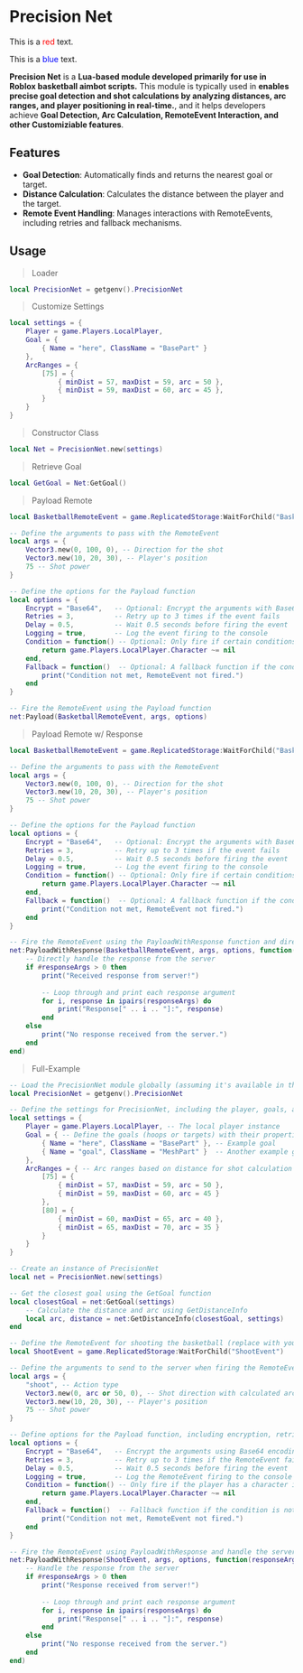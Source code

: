 # **Precision Net**

This is a <span style="color:red">red</span> text.

This is a <span style="color:blue">blue</span> text.

**Precision Net** is a **Lua-based module developed primarily for use in Roblox basketball aimbot scripts.** This module is typically used in **enables precise goal detection and shot calculations by analyzing distances, arc ranges, and player positioning in real-time.**, and it helps developers achieve **Goal Detection, Arc Calculation, RemoteEvent Interaction, and other Customiziable features**.

## Features
- **Goal Detection**: Automatically finds and returns the nearest goal or target.
- **Distance Calculation**: Calculates the distance between the player and the target.
- **Remote Event Handling**: Manages interactions with RemoteEvents, including retries and fallback mechanisms.

## Usage
> Loader
```lua
local PrecisionNet = getgenv().PrecisionNet
```

> Customize Settings
```lua
local settings = {
    Player = game.Players.LocalPlayer,
    Goal = {
        { Name = "here", ClassName = "BasePart" }
    },
    ArcRanges = {
        [75] = {
            { minDist = 57, maxDist = 59, arc = 50 },
            { minDist = 59, maxDist = 60, arc = 45 },
        }
    }
}
```
> Constructor Class
```lua
local Net = PrecisionNet.new(settings)
```

> Retrieve Goal
```lua
local GetGoal = Net:GetGoal()
```

> Payload Remote
```lua
local BasketballRemoteEvent = game.ReplicatedStorage:WaitForChild("BasketballRemoteEvent")

-- Define the arguments to pass with the RemoteEvent
local args = {
    Vector3.new(0, 100, 0), -- Direction for the shot
    Vector3.new(10, 20, 30), -- Player's position
    75 -- Shot power
}

-- Define the options for the Payload function
local options = {
    Encrypt = "Base64",   -- Optional: Encrypt the arguments with Base64 encoding
    Retries = 3,          -- Retry up to 3 times if the event fails
    Delay = 0.5,          -- Wait 0.5 seconds before firing the event
    Logging = true,       -- Log the event firing to the console
    Condition = function() -- Optional: Only fire if certain conditions are met
        return game.Players.LocalPlayer.Character ~= nil
    end,
    Fallback = function()  -- Optional: A fallback function if the condition is not met
        print("Condition not met, RemoteEvent not fired.")
    end
}

-- Fire the RemoteEvent using the Payload function
net:Payload(BasketballRemoteEvent, args, options)
```
> Payload Remote w/ Response
```lua
local BasketballRemoteEvent = game.ReplicatedStorage:WaitForChild("BasketballRemoteEvent")

-- Define the arguments to pass with the RemoteEvent
local args = {
    Vector3.new(0, 100, 0), -- Direction for the shot
    Vector3.new(10, 20, 30), -- Player's position
    75 -- Shot power
}

-- Define the options for the Payload function
local options = {
    Encrypt = "Base64",   -- Optional: Encrypt the arguments with Base64 encoding
    Retries = 3,          -- Retry up to 3 times if the event fails
    Delay = 0.5,          -- Wait 0.5 seconds before firing the event
    Logging = true,       -- Log the event firing to the console
    Condition = function() -- Optional: Only fire if certain conditions are met
        return game.Players.LocalPlayer.Character ~= nil
    end,
    Fallback = function()  -- Optional: A fallback function if the condition is not met
        print("Condition not met, RemoteEvent not fired.")
    end
}

-- Fire the RemoteEvent using the PayloadWithResponse function and directly handle the response
net:PayloadWithResponse(BasketballRemoteEvent, args, options, function(responseArgs)
    -- Directly handle the response from the server
    if #responseArgs > 0 then
        print("Received response from server!")
        
        -- Loop through and print each response argument
        for i, response in ipairs(responseArgs) do
            print("Response[" .. i .. "]:", response)
        end
    else
        print("No response received from the server.")
    end
end)
```

> Full-Example
```lua
-- Load the PrecisionNet module globally (assuming it's available in the global environment)
local PrecisionNet = getgenv().PrecisionNet

-- Define the settings for PrecisionNet, including the player, goals, and arc ranges
local settings = {
    Player = game.Players.LocalPlayer, -- The local player instance
    Goal = { -- Define the goals (hoops or targets) with their properties
        { Name = "here", ClassName = "BasePart" }, -- Example goal
        { Name = "goal", ClassName = "MeshPart" }  -- Another example goal
    },
    ArcRanges = { -- Arc ranges based on distance for shot calculation
        [75] = {
            { minDist = 57, maxDist = 59, arc = 50 },
            { minDist = 59, maxDist = 60, arc = 45 }
        },
        [80] = {
            { minDist = 60, maxDist = 65, arc = 40 },
            { minDist = 65, maxDist = 70, arc = 35 }
        }
    }
}

-- Create an instance of PrecisionNet
local net = PrecisionNet.new(settings)

-- Get the closest goal using the GetGoal function
local closestGoal = net:GetGoal(settings)
    -- Calculate the distance and arc using GetDistanceInfo
    local arc, distance = net:GetDistanceInfo(closestGoal, settings)
end

-- Define the RemoteEvent for shooting the basketball (replace with your actual RemoteEvent)
local ShootEvent = game.ReplicatedStorage:WaitForChild("ShootEvent")

-- Define the arguments to send to the server when firing the RemoteEvent
local args = {
    "shoot", -- Action type
    Vector3.new(0, arc or 50, 0), -- Shot direction with calculated arc (or default 50)
    Vector3.new(10, 20, 30), -- Player's position
    75 -- Shot power
}

-- Define options for the Payload function, including encryption, retries, delay, and logging
local options = {
    Encrypt = "Base64",   -- Encrypt the arguments using Base64 encoding
    Retries = 3,          -- Retry up to 3 times if the RemoteEvent fails to fire
    Delay = 0.5,          -- Wait 0.5 seconds before firing the event
    Logging = true,       -- Log the RemoteEvent firing to the console
    Condition = function() -- Only fire if the player has a character in the game
        return game.Players.LocalPlayer.Character ~= nil
    end,
    Fallback = function()  -- Fallback function if the condition is not met
        print("Condition not met, RemoteEvent not fired.")
    end
}

-- Fire the RemoteEvent using PayloadWithResponse and handle the server's response
net:PayloadWithResponse(ShootEvent, args, options, function(responseArgs)
    -- Handle the response from the server
    if #responseArgs > 0 then
        print("Response received from server!")
        
        -- Loop through and print each response argument
        for i, response in ipairs(responseArgs) do
            print("Response[" .. i .. "]:", response)
        end
    else
        print("No response received from the server.")
    end
end)
```
